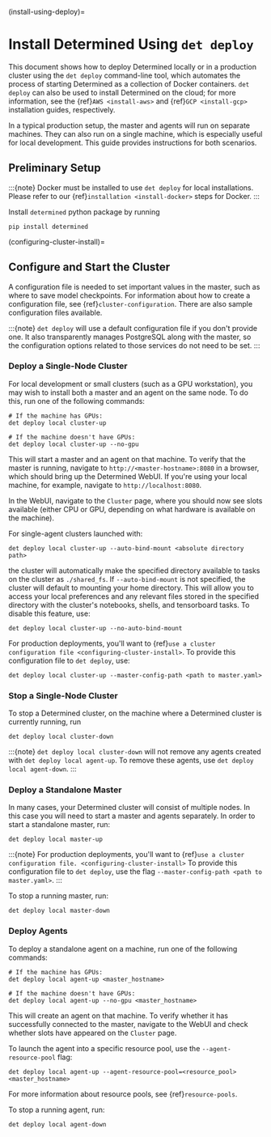 (install-using-deploy)=

# Install Determined Using `det deploy`

This document shows how to deploy Determined locally or in a production cluster using the `det
deploy` command-line tool, which automates the process of starting Determined as a collection of
Docker containers. `det deploy` can also be used to install Determined on the cloud; for more
information, see the {ref}`AWS <install-aws>` and {ref}`GCP <install-gcp>` installation guides,
respectively.

In a typical production setup, the master and agents will run on separate machines. They can also
run on a single machine, which is especially useful for local development. This guide provides
instructions for both scenarios.

## Preliminary Setup

:::{note}
Docker must be installed to use `det deploy` for local installations. Please refer to our
{ref}`installation <install-docker>` steps for Docker.
:::

Install `determined` python package by running

```
pip install determined
```

(configuring-cluster-install)=

## Configure and Start the Cluster

A configuration file is needed to set important values in the master, such as where to save model
checkpoints. For information about how to create a configuration file, see
{ref}`cluster-configuration`. There are also sample configuration files available.

:::{note}
`det deploy` will use a default configuration file if you don't provide one. It also
transparently manages PostgreSQL along with the master, so the configuration options related to
those services do not need to be set.
:::

### Deploy a Single-Node Cluster

For local development or small clusters (such as a GPU workstation), you may wish to install both a
master and an agent on the same node. To do this, run one of the following commands:

```
# If the machine has GPUs:
det deploy local cluster-up

# If the machine doesn't have GPUs:
det deploy local cluster-up --no-gpu
```

This will start a master and an agent on that machine. To verify that the master is running,
navigate to `http://<master-hostname>:8080` in a browser, which should bring up the Determined
WebUI. If you're using your local machine, for example, navigate to `http://localhost:8080`.

In the WebUI, navigate to the `Cluster` page, where you should now see slots available (either CPU
or GPU, depending on what hardware is available on the machine).

For single-agent clusters launched with:

```
det deploy local cluster-up --auto-bind-mount <absolute directory path>
```

the cluster will automatically make the specified directory available to tasks on the cluster as
`./shared_fs`. If `--auto-bind-mount` is not specified, the cluster will default to mounting
your home directory. This will allow you to access your local preferences and any relevant files
stored in the specified directory with the cluster's notebooks, shells, and tensorboard tasks. To
disable this feature, use:

```
det deploy local cluster-up --no-auto-bind-mount
```

For production deployments, you'll want to {ref}`use a cluster configuration file
<configuring-cluster-install>`. To provide this configuration file to `det deploy`, use:

```
det deploy local cluster-up --master-config-path <path to master.yaml>
```

### Stop a Single-Node Cluster

To stop a Determined cluster, on the machine where a Determined cluster is currently running, run

```
det deploy local cluster-down
```

:::{note}
`det deploy local cluster-down` will not remove any agents created with `det deploy local
agent-up`. To remove these agents, use `det deploy local agent-down`.
:::

### Deploy a Standalone Master

In many cases, your Determined cluster will consist of multiple nodes. In this case you will need to
start a master and agents separately. In order to start a standalone master, run:

```
det deploy local master-up
```

:::{note}
For production deployments, you'll want to {ref}`use a cluster configuration file.
<configuring-cluster-install>` To provide this configuration file to `det deploy`, use the flag
`--master-config-path <path to master.yaml>`.
:::

To stop a running master, run:

```
det deploy local master-down
```

### Deploy Agents

To deploy a standalone agent on a machine, run one of the following commands:

```
# If the machine has GPUs:
det deploy local agent-up <master_hostname>

# If the machine doesn't have GPUs:
det deploy local agent-up --no-gpu <master_hostname>
```

This will create an agent on that machine. To verify whether it has successfully connected to the
master, navigate to the WebUI and check whether slots have appeared on the `Cluster` page.

To launch the agent into a specific resource pool, use the `--agent-resource-pool` flag:

```
det deploy local agent-up --agent-resource-pool=<resource_pool> <master_hostname>
```

For more information about resource pools, see {ref}`resource-pools`.

To stop a running agent, run:

```
det deploy local agent-down
```
